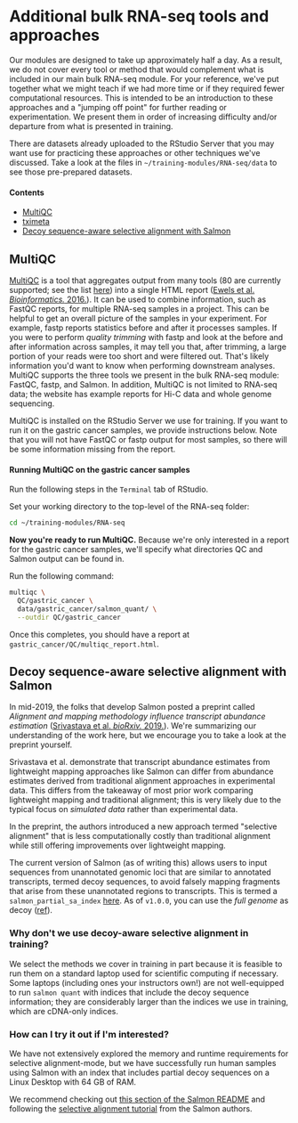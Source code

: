 # Additional bulk RNA-seq tools and approaches

Our modules are designed to take up approximately half a day.
As a result, we do not cover every tool or method that would complement what is included in our main bulk RNA-seq module.
For your reference, we've put together what we might teach if we had more time or if they required fewer computational resources.
This is intended to be an introduction to these approaches and a "jumping off point" for further reading or experimentation.
We present them in order of increasing difficulty and/or departure from what is presented in training.

There are datasets already uploaded to the RStudio Server that you may want use for practicing these approaches or other techniques we've discussed.
Take a look at the files in `~/training-modules/RNA-seq/data` to see those pre-prepared datasets.

####  Contents

* [MultiQC](#multiqc)
* [tximeta](#tximeta)
* [Decoy sequence-aware selective alignment with Salmon](#decoy-sequence-aware-selective-alignment-with-salmon)

## MultiQC

[MultiQC](https://multiqc.info/) is a tool that aggregates output from many tools (80 are currently supported; see the list [here](https://multiqc.info/docs/#multiqc-modules)) into a single HTML report ([Ewels et al. _Bioinformatics._ 2016.](http://dx.doi.org/10.1093/bioinformatics/btw354)).
It can be used to combine information, such as FastQC reports, for multiple RNA-seq samples in a project.
This can be helpful to get an overall picture of the samples in your experiment.
For example, fastp reports statistics before and after it processes samples.
If you were to perform _quality trimming_ with fastp and look at the before and after information across samples, it may tell you that, after trimming, a large portion of your reads were too short and were filtered out.
That's likely information you'd want to know when performing downstream analyses.
MultiQC supports the three tools we present in the bulk RNA-seq module: FastQC, fastp, and Salmon.
In addition, MultiQC is not limited to RNA-seq data; the website has example reports for Hi-C data and whole genome sequencing.

MultiQC is installed on the RStudio Server we use for training.
If you want to run it on the gastric cancer samples, we provide instructions below.
Note that you will not have FastQC or fastp output for most samples, so there will be some information missing from the report.

#### Running MultiQC on the gastric cancer samples

Run the following steps in the `Terminal` tab of RStudio.

Set your working directory to the top-level of the RNA-seq folder:

```bash
cd ~/training-modules/RNA-seq
```

**Now you're ready to run MultiQC.**
Because we're only interested in a report for the gastric cancer samples, we'll specify what directories QC and Salmon output can be found in.

Run the following command:

```bash
multiqc \
  QC/gastric_cancer \
  data/gastric_cancer/salmon_quant/ \
  --outdir QC/gastric_cancer
```

Once this completes, you should have a report at `gastric_cancer/QC/multiqc_report.html`.

## Decoy sequence-aware selective alignment with Salmon

In mid-2019, the folks that develop Salmon posted a preprint called _Alignment and mapping methodology influence transcript abundance estimation_ ([Srivastava et al. _bioRxiv._ 2019.](https://doi.org/10.1101/657874)).
We're summarizing our understanding of the work here, but we encourage you to take a look at the preprint yourself.

Srivastava et al. demonstrate that transcript abundance estimates from lightweight mapping approaches like Salmon can differ from abundance estimates derived from traditional alignment approaches in experimental data.
This differs from the takeaway of most prior work comparing lightweight mapping and traditional alignment; this is very likely due to the typical focus on _simulated data_ rather than experimental data.

In the preprint, the authors introduced a new approach termed "selective alignment" that is less computationally costly than traditional alignment while still offering improvements over lightweight mapping.

The current version of Salmon (as of writing this) allows users to input sequences from unannotated genomic loci that are similar to annotated transcripts, termed decoy sequences, to avoid falsely mapping fragments that arise from these unannotated regions to transcripts.
This is termed a `salmon_partial_sa_index` [here](https://github.com/COMBINE-lab/salmon/tree/91091fc3650a3220f657a9f31616916513f0ad02#pre-computed-decoy-transcriptomes).
As of `v1.0.0`, you can use the _full genome_ as decoy ([ref](https://github.com/COMBINE-lab/salmon/tree/91091fc3650a3220f657a9f31616916513f0ad02#pre-computed-decoy-transcriptomes)).

### Why don't we use decoy-aware selective alignment in training?

We select the methods we cover in training in part because it is feasible to run them on a standard laptop used for scientific computing if necessary.
Some laptops (including ones your instructors own!) are not well-equipped to run `salmon quant` with indices that include the decoy sequence information; they are considerably larger than the indices we use in training, which are cDNA-only indices.

### How can I try it out if I'm interested?

We have not extensively explored the memory and runtime requirements for selective alignment-mode, but we have successfully run human samples using Salmon with an index that includes partial decoy sequences on a Linux Desktop with 64 GB of RAM.

We recommend checking out [this section of the Salmon README](https://github.com/COMBINE-lab/salmon/tree/91091fc3650a3220f657a9f31616916513f0ad02#pre-computed-decoy-transcriptomes) and following the [selective alignment tutorial](https://combine-lab.github.io/alevin-tutorial/2019/selective-alignment/) from the Salmon authors.
